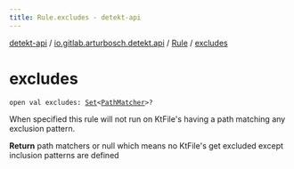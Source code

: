 ```yaml
---
title: Rule.excludes - detekt-api
---
```


[detekt-api](../../index.html) / [io.gitlab.arturbosch.detekt.api](../index.html) / [Rule](index.html) / [excludes](./excludes.html)

# excludes

`open val excludes: `[`Set`](https://kotlinlang.org/api/latest/jvm/stdlib/kotlin.collections/-set/index.html)`<`[`PathMatcher`](https://docs.oracle.com/javase/8/docs/api/java/nio/file/PathMatcher.html)`>?`

When specified this rule will not run on KtFile's having a path matching any exclusion pattern.

**Return**
path matchers or null which means no KtFile's get excluded except inclusion patterns are defined

